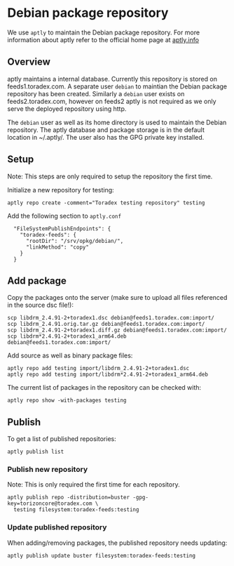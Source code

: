 # Debian package repository

We use `aptly` to maintain the Debian package repository. For more information
about aptly refer to the official home page at [aptly.info](http://aptly.info)

## Overview

aptly maintains a internal database. Currently this repository is stored on
feeds1.toradex.com. A separate user `debian` to maintian the Debian package
repository has been created. Similarly a `debian` user exists on
feeds2.toradex.com, however on feeds2 aptly is not required as we only serve the
deployed repository using http.

The `debian` user as well as its home directory is used to maintain the Debian
repository. The aptly database and package storage is in the default location in
~/.aptly/. The user also has the GPG private key installed.

## Setup

Note: This steps are only required to setup the repository the first time.

Initialize a new repository for testing:
```
aptly repo create -comment="Toradex testing repository" testing
```

Add the following section to `aptly.conf`
```
  "FileSystemPublishEndpoints": {
    "toradex-feeds": {
      "rootDir": "/srv/opkg/debian/",
      "linkMethod": "copy"
    }
  }
```



## Add package

Copy the packages onto the server (make sure to upload all files referenced in
the source dsc file!):
```
scp libdrm_2.4.91-2+toradex1.dsc debian@feeds1.toradex.com:import/
scp libdrm_2.4.91.orig.tar.gz debian@feeds1.toradex.com:import/
scp libdrm_2.4.91-2+toradex1.diff.gz debian@feeds1.toradex.com:import/
scp libdrm*2.4.91-2+toradex1_arm64.deb debian@feeds1.toradex.com:import/
```

Add source as well as binary package files:
```
aptly repo add testing import/libdrm_2.4.91-2+toradex1.dsc
aptly repo add testing import/libdrm*2.4.91-2+toradex1_arm64.deb
```

The current list of packages in the repository can be checked with:
```
aptly repo show -with-packages testing
```

## Publish

To get a list of published repositories:
```
aptly publish list
```

### Publish new repository

Note: This is only required the first time for each repository.

```
aptly publish repo -distribution=buster -gpg-key=torizoncore@toradex.com \
  testing filesystem:toradex-feeds:testing
```
### Update published repository

When adding/removing packages, the published repository needs updating:

```
aptly publish update buster filesystem:toradex-feeds:testing
```
